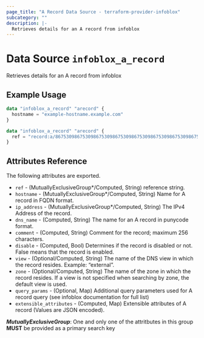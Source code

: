 ```yaml
---
page_title: "A Record Data Source - terraform-provider-infoblox"
subcategory: ""
description: |-
  Retrieves details for an A record from infoblox
---
```


# Data Source `infoblox_a_record`

Retrieves details for an A record from infoblox

## Example Usage

```terraform
data "infoblox_a_record" "arecord" {
  hostname = "example-hostname.example.com"
}
```

```terraform
data "infoblox_a_record" "arecord" {
  ref = "record:a/867530986753098675309867530986753098675309867530986753098675309:example-hostname.example.com/default"
}
```

## Attributes Reference

The following attributes are exported.

- `ref` -  (MutuallyExclusiveGroup*/Computed, String) reference string.
- `hostname` -  (MutuallyExclusiveGroup*/Computed, String) Name for A record in FQDN format.
- `ip_address` - (MutuallyExclusiveGroup*/Computed, String) The IPv4 Address of the record.
- `dns_name` -  (Computed, String) The name for an A record in punycode format.
- `comment` - (Computed, String) Comment for the record; maximum 256 characters.
- `disable` - (Computed, Bool) Determines if the record is disabled or not. False means that the record is enabled.
- `view` - (Optional/Computed, String) The name of the DNS view in which the record resides. Example: “external”.
- `zone` - (Optional/Computed, String) The name of the zone in which the record resides. If a view is not specified when searching by zone, the default view is used.
- `query_params` - (Optional, Map) Additional query parameters used for A record query (see infoblox documentation for full list)
- `extensible_attributes` - (Computed, Map) Extensible attributes of A record (Values are JSON encoded).

**_MutuallyExclusiveGroup_**: One and only one of the attritbutes in this group **MUST** be provided as a primary search key